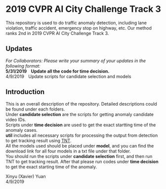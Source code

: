# 2019 CVPR AI City Challenge Track 3
This repository is used to do traffic anomaly detection, including lane violation, traffic accident, emergency stop on highway, etc. Our method ranks 2nd in 2019 CVPR AI City Challenge Track 3.

## Updates
*For Collaborators: Please write your summary of your updates in the following format:*  
**5/31/2019&emsp;Update all the code for time decision.**  
4/9/2019&emsp;Update scripts for candidate selection and models

## Introduction
This is an overall description of the repository. Detailed descriptions could be found under each folders.  
Under **candidate selection** are the scripts for getting anomaly candidate video IDs.  
Scripts under **time decision** are used to get the exact startting time of the anomaly cases.  
**util** includes all necessary scripts for processing the output from detection to get tracking result using [TNT][1].  
All the models used should be placed under **model**, and you can find the download link for all four models in a txt file under that folder.  
You should run the scripts under **candidate selection** first, and then run TNT to get tracking result. After that please run codes under **time decision** to get the exact starting time of the anomaly.   

Xinyu (Xavier) Yuan  
4/9/2019

[1]: https://github.com/GaoangW/TNT/tree/master/AIC19
